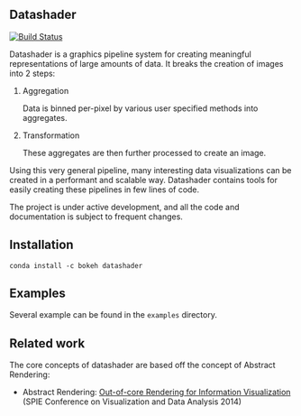 Datashader
----------

[![Build Status](https://travis-ci.org/bokeh/datashader.svg)](https://travis-ci.org/bokeh/datashader)


Datashader is a graphics pipeline system for creating meaningful
representations of large amounts of data. It breaks the creation of images into
2 steps:

1. Aggregation

   Data is binned per-pixel by various user specified methods into aggregates.

2. Transformation

   These aggregates are then further processed to create an image.

Using this very general pipeline, many interesting data visualizations can be
created in a performant and scalable way. Datashader contains tools for easily
creating these pipelines in few lines of code.

The project is under active development, and all the code and documentation is
subject to frequent changes.

## Installation

```
conda install -c bokeh datashader
```

## Examples

Several example can be found in the `examples` directory.

## Related work

The core concepts of datashader are based off the concept of Abstract
Rendering:

- Abstract Rendering: [Out-of-core Rendering for Information
  Visualization](http://www.crest.iu.edu/publications/prints/2014/Cottam2014OutOfCore.pdf)
  (SPIE Conference on Visualization and Data Analysis 2014)
